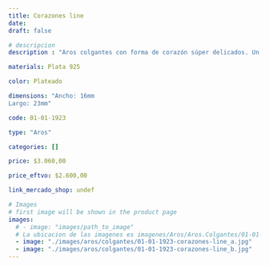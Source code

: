 ```yaml
---
title: Corazones line
date: 
draft: false

# descripcion
description : "Aros colgantes con forma de corazón súper delicados. Un toque de brillo sútil para todos los días."

materials: Plata 925

color: Plateado

dimensions: "Ancho: 16mm 
Largo: 23mm"

code: 01-01-1923

type: "Aros"

categories: []

price: $3.060,00

price_eftvo: $2.600,00

link_mercado_shop: undef

# Images
# first image will be shown in the product page
images:
  # - image: "images/path_to_image"
  # La ubicacion de las imagenes es imagenes/Aros/Aros.Colgantes/01-01-1923-corazones-line
  - image: "./images/aros/colgantes/01-01-1923-corazones-line_a.jpg"
  - image: "./images/aros/colgantes/01-01-1923-corazones-line_b.jpg"
---
```

